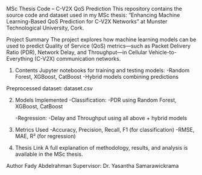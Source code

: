MSc Thesis Code – C-V2X QoS Prediction
This repository contains the source code and dataset used in my MSc thesis:
“Enhancing Machine Learning-Based QoS Prediction for C-V2X Networks”
at Munster Technological University, Cork.

Project Summary
The project explores how machine learning models can be used to predict Quality of Service (QoS) metrics—such as Packet Delivery Ratio (PDR), Network Delay, and Throughput—in Cellular Vehicle-to-Everything (C-V2X) communication networks.

1) Contents
Jupyter notebooks for training and testing models:
    -Random Forest, XGBoost, CatBoost
    -Hybrid models combining predictions

Preprocessed dataset: dataset.csv

2) Models Implemented
    -Classification:
      -PDR using Random Forest, XGBoost, CatBoost

    -Regression:
      -Delay and Throughput using all above + hybrid models

3) Metrics Used
    -Accuracy, Precision, Recall, F1 (for classification)
    -RMSE, MAE, R² (for regression)

4) Thesis Link
A full explanation of methodology, results, and analysis is available in the MSc thesis.

Author
Fady Abdelrahman
Supervisor: Dr. Yasantha Samarawickrama
